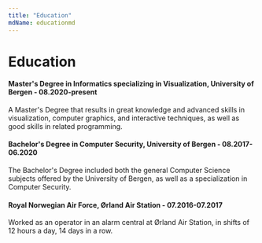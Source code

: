 ```yaml
---
title: "Education"
mdName: educationmd
---
```


# Education

#### Master's Degree in Informatics specializing in Visualization, University of Bergen - 08.2020-present
A Master's Degree that results in great knowledge and advanced skills in visualization, computer graphics, and interactive techniques, as well as good skills in related programming.

#### Bachelor's Degree in Computer Security, University of Bergen - 08.2017-06.2020
The Bachelor's Degree included both the general Computer Science subjects offered by the University of Bergen, as well as a specialization in Computer Security.

#### Royal Norwegian Air Force, Ørland Air Station - 07.2016-07.2017
Worked as an operator in an alarm central at Ørland Air Station, in shifts of 12 hours a day, 14 days in a row.
